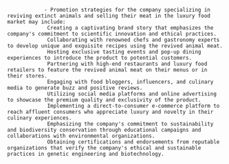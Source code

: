				- Promotion strategies for the company specializing in reviving extinct animals and selling their meat in the luxury food market may include:
				 Creating a captivating brand story that emphasizes the company's commitment to scientific innovation and ethical practices.
				 Collaborating with renowned chefs and gastronomy experts to develop unique and exquisite recipes using the revived animal meat.
				 Hosting exclusive tasting events and pop-up dining experiences to introduce the product to potential customers.
				 Partnering with high-end restaurants and luxury food retailers to feature the revived animal meat on their menus or in their stores.
				 Engaging with food bloggers, influencers, and culinary media to generate buzz and positive reviews.
				 Utilizing social media platforms and online advertising to showcase the premium quality and exclusivity of the product.
				 Implementing a direct-to-consumer e-commerce platform to reach affluent consumers who appreciate luxury and novelty in their culinary experiences.
				 Emphasizing the company's commitment to sustainability and biodiversity conservation through educational campaigns and collaborations with environmental organizations.
				 Obtaining certifications and endorsements from reputable organizations that verify the company's ethical and sustainable practices in genetic engineering and biotechnology.












